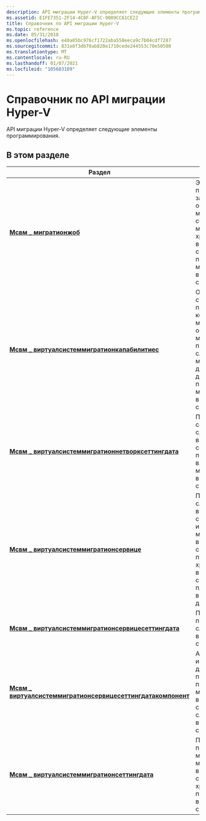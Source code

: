 ```yaml
---
description: API миграции Hyper-V определяет следующие элементы программирования.
ms.assetid: E1FE7351-2F14-4C8F-AF5C-9009CC61CE22
title: Справочник по API миграции Hyper-V
ms.topic: reference
ms.date: 05/31/2018
ms.openlocfilehash: e40a05bc976cf1722aba558eeca9c7b04cdf7287
ms.sourcegitcommit: 831e8f3db78ab820e1710cede244553c70e50500
ms.translationtype: MT
ms.contentlocale: ru-RU
ms.lasthandoff: 01/07/2021
ms.locfileid: "105683109"
---
```

# <a name="hyper-v-migration-api-reference"></a>Справочник по API миграции Hyper-V

API миграции Hyper-V определяет следующие элементы программирования.

## <a name="in-this-section"></a>В этом разделе



| Раздел                                                                                                                                | Описание                                                                                                                                                                                         |
|--------------------------------------------------------------------------------------------------------------------------------------|-----------------------------------------------------------------------------------------------------------------------------------------------------------------------------------------------------|
| [**Мсвм \_ мигратионжоб**](msvm-migrationjob.md)<br/>                                                                           | Этот класс представляет задание операции миграции, созданное для миграции хранилища или виртуальной системы с помощью службы миграции виртуальной системы.<br/>                                                 |
| [**Мсвм \_ виртуалсистеммигратионкапабилитиес**](msvm-virtualsystemmigrationcapabilities.md)<br/>                               | Определяет средства, с помощью которых клиент может обнаружить методы, предоставляемые службой миграции, и допустимый диапазон данных параметров миграции виртуальной системы.<br/>                                |
| [**Мсвм \_ виртуалсистеммигратионнетворксеттингдата**](msvm-virtualsystemmigrationnetworksettingdata.md)<br/>                   | Представляет сеть, в которой служба миграции виртуальной системы прослушивает входящую миграцию виртуальной системы.<br/>                                                                 |
| [**Мсвм \_ виртуалсистеммигратионсервице**](msvm-virtualsystemmigrationservice.md)<br/>                                         | Представляет службу миграции виртуальной системы. Он используется для миграции виртуальной системы или для переноса хранилища виртуальной системы с одной платформы виртуализации в другую.<br/> |
| [**Мсвм \_ виртуалсистеммигратионсервицесеттингдата**](msvm-virtualsystemmigrationservicesettingdata.md)<br/>                   | Представляет параметры для службы миграции виртуальной системы на узле.<br/>                                                                                                              |
| [**Мсвм \_ виртуалсистеммигратионсервицесеттингдатакомпонент**](msvm-virtualsystemmigrationservicesettingdatacomponent.md)<br/> | Ассоциация, используемая для представления параметров сети миграции виртуальной системы для службы миграции виртуальной системы.<br/>                                                                      |
| [**Мсвм \_ виртуалсистеммигратионсеттингдата**](msvm-virtualsystemmigrationsettingdata.md)<br/>                                 | Представляет параметры миграции для миграции виртуальной системы и хранилища, подключенного к виртуальной системе.<br/>                                                                           |



 

 

 




